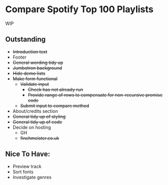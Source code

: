 # Compare Spotify Top 100 Playlists

WIP

## Outstanding

- ~~Introduction text~~
- Footer
- ~~General wording tidy up~~
- ~~Jumbotron background~~
- ~~Hide demo lists~~
- ~~Make form functional~~
    - ~~Validate input~~
        - ~~Check has not already run~~
        - ~~Provide range of rows to compensate for non-recursive promise code~~
    - ~~Submit input to compare method~~
- About/credits section
- ~~General tidy up of styling~~
- ~~General tidy up of code~~
- Decide on hosting
    - GH
    - ~~finchmeister.co.uk~~


## Nice To Have:
- Preview track
- Sort fonts
- Investigate genres
